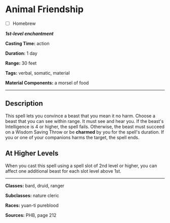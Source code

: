 # Animal Friendship

- [ ] Homebrew

***1st-level enchantment***

**Casting Time:** action

**Duration:** 1 day

**Range:** 30 feet

**Tags:** verbal, somatic, material

**Material Components:** a morsel of food

---

## Description
This spell lets you convince a beast that you mean it no harm.
Choose a beast that you can see within range.
It must see and hear you.
If the beast's Intelligence is 4 or higher, the spell fails.
Otherwise, the beast must succeed on a Wisdom Saving Throw or be **charmed** by you for the spell's duration.
If you or one of your companions harms the target, the spell ends.

## At Higher Levels
When you cast this spell using a spell slot of 2nd level or higher, you can affect one additional beast for each slot level above 1st.

---

**Classes:** bard, druid, ranger

**Subclasses:** nature cleric

**Races:** yuan-ti pureblood

**Sources:** PHB, page 212
